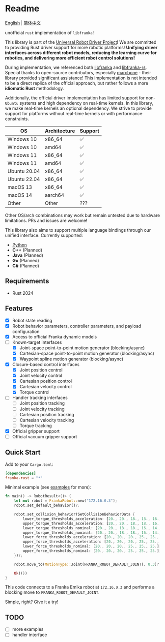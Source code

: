 # Readme

[English](README.md) | [简体中文](README_cn.md)

unofficial `rust` implementation of `libfranka`!

This library is part of the [Universal Robot Driver Project](https://github.com/Robot-Exp-Platform/robot_behavior)! We are committed to providing Rust driver support for more robotic platforms! **Unifying driver interfaces across different robot models, reducing the learning curve for robotics, and delivering more efficient robot control solutions!**

During implementation, we referenced both [libfranka](https://github.com/frankaemika/libfranka) and [libfranka-rs](https://github.com/marcbone/libfranka-rs). Special thanks to open-source contributors, especially [marcbone](https://github.com/marcbone) - their library provided significant assistance! This implementation is not intended to be a direct replica of the official approach, but rather follows a more **idiomatic Rust** methodology.

Additionally, the official driver implementation has limited support for non-`Ubuntu` systems and high dependency on real-time kernels. In this library, we make real-time kernels an optional dependency. We strive to provide support for platforms without real-time kernels or with performance constraints.

| OS         | Architecture | Support |
| ---------- | ------------ | ------- |
| Windows 10 | x86_64       | ✅      |
| Windows 10 | amd64        | ✅      |
| Windows 11 | x86_64       | ✅      |
| Windows 11 | amd64        | ✅      |
| Ubuntu 20.04 | x86_64     | ✅      |
| Ubuntu 22.04 | x86_64     | ✅      |
| macOS 13   | x86_64       | ✅      |
| macOS 14   | aarch64      | ✅      |
| Other      | Other        | ???     |

Other OS/arch combinations may work but remain untested due to hardware limitations. PRs and issues are welcome!

This library also aims to support multiple language bindings through our unified interface. Currently supported:

- [Python](https://pypi.org/project/franka-rust/)
- **C++** (Planned)
- **Java** (Planned)
- **Go** (Planned)
- **C#** (Planned)

## Requirements

- Rust 2024

## Features

- [x] Robot state reading
- [x] Robot behavior parameters, controller parameters, and payload configuration
- [x] Access to official Franka dynamic models
- [ ] Known-target interfaces
  - [x] Joint-space point-to-point motion generator (blocking/async)
  - [x] Cartesian-space point-to-point motion generator (blocking/async)
  - [x] Waypoint spline motion generator (blocking/async)
- [x] Closure-based control interfaces
  - [x] Joint position control
  - [x] Joint velocity control
  - [x] Cartesian position control
  - [x] Cartesian velocity control
  - [x] Torque control
- [ ] Handler tracking interfaces
  - [ ] Joint position tracking
  - [ ] Joint velocity tracking
  - [ ] Cartesian position tracking
  - [ ] Cartesian velocity tracking
  - [ ] Torque tracking
- [x] Official gripper support
- [ ] Official vacuum gripper support

## Quick Start

Add to your `Cargo.toml`:

```toml
[dependencies]
franka-rust = "*"
```

Minimal example (see [examples](/examples) for more):

```rust
fn main() -> RobotResult<()> {
    let mut robot = FrankaRobot::new("172.16.0.3");
    robot.set_default_behavior()?;

    robot.set_collision_behavior(SetCollisionBehaviorData {
        lower_torque_thresholds_acceleration: [20., 20., 18., 18., 16., 14., 12.],
        upper_torque_thresholds_acceleration: [20., 20., 18., 18., 16., 14., 12.],
        lower_torque_thresholds_nominal: [20., 20., 18., 18., 16., 14., 12.],
        upper_torque_thresholds_nominal: [20., 20., 18., 18., 16., 14., 12.],
        lower_force_thresholds_acceleration: [20., 20., 20., 25., 25., 25.],
        upper_force_thresholds_acceleration: [20., 20., 20., 25., 25., 25.],
        lower_force_thresholds_nominal: [20., 20., 20., 25., 25., 25.],
        upper_force_thresholds_nominal: [20., 20., 20., 25., 25., 25.],
    })?;

    robot.move_to(MotionType::Joint(FRANKA_ROBOT_DEFAULT_JOINT), 0.3)?;

    Ok(())
}
```

This code connects to a Franka Emika robot at `172.16.0.3` and performs a blocking move to `FRANKA_ROBOT_DEFAULT_JOINT`.

Simple, right? Give it a try!

## TODO

- [ ] more examples
- [ ] handler interface
